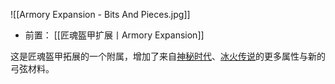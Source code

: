 ![[Armory Expansion - Bits And Pieces.jpg]]
- 前置：
 [[匠魂盔甲扩展丨Armory Expansion]]

这是匠魂盔甲拓展的一个附属，增加了来自[神秘时代](https://www.mcmod.cn/class/956.html "神秘时代")、[冰火传说](https://www.mcmod.cn/class/770.html "冰火传说")的更多属性与新的弓弦材料。